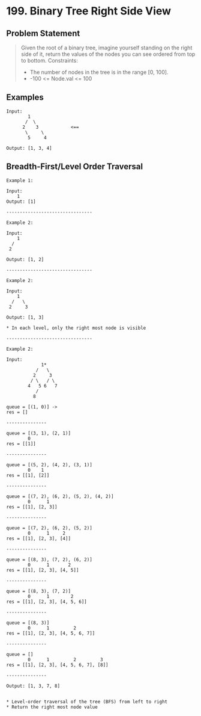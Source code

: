 # 199. Binary Tree Right Side View

## Problem Statement

> Given the root of a binary tree, imagine yourself standing on the right side of it, return the values of the nodes you can see ordered from top to bottom.
> Constraints:
>
> - The number of nodes in the tree is in the range [0, 100].
> - -100 <= Node.val <= 100

## Examples

```
Input:
        1
       /  \
      2    3            <==
       \     \
        5     4

Output: [1, 3, 4]
```

## Breadth-First/Level Order Traversal

```
Example 1:

Input:
    1
Output: [1]

--------------------------------

Example 2:

Input:
    1
  /
 2

Output: [1, 2]

--------------------------------

Example 2:

Input:
    1
  /   \
 2     3

Output: [1, 3]

* In each level, only the right most node is visible

--------------------------------

Example 2:

Input:
             1*
           /   \
          2     3
         / \   / \
        4   5 6   7
           /
          8

queue = [(1, 0)] ->
res = []

---------------

queue = [(3, 1), (2, 1)]
        0
res = [[1]]

---------------

queue = [(5, 2), (4, 2), (3, 1)]
        0    1
res = [[1], [2]]

---------------

queue = [(7, 2), (6, 2), (5, 2), (4, 2)]
        0      1
res = [[1], [2, 3]]

---------------

queue = [(7, 2), (6, 2), (5, 2)]
        0      1     2
res = [[1], [2, 3], [4]]

---------------

queue = [(8, 3), (7, 2), (6, 2)]
        0      1       2
res = [[1], [2, 3], [4, 5]]

---------------

queue = [(8, 3), (7, 2)]
        0      1        2
res = [[1], [2, 3], [4, 5, 6]]

---------------

queue = [(8, 3)]
        0      1         2
res = [[1], [2, 3], [4, 5, 6, 7]]

---------------

queue = []
        0      1         2         3
res = [[1], [2, 3], [4, 5, 6, 7], [8]]

---------------

Output: [1, 3, 7, 8]


* Level-order traversal of the tree (BFS) from left to right
* Return the right most node value
```
